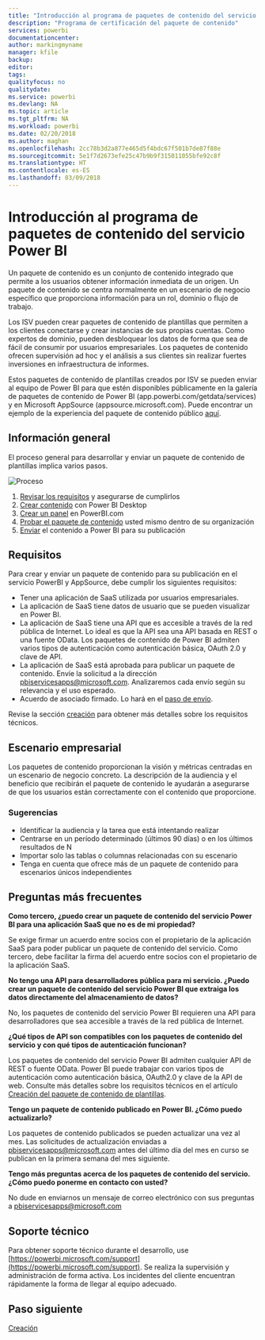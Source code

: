 ```yaml
---
title: "Introducción al programa de paquetes de contenido del servicio Power BI"
description: "Programa de certificación del paquete de contenido"
services: powerbi
documentationcenter: 
author: markingmyname
manager: kfile
backup: 
editor: 
tags: 
qualityfocus: no
qualitydate: 
ms.service: powerbi
ms.devlang: NA
ms.topic: article
ms.tgt_pltfrm: NA
ms.workload: powerbi
ms.date: 02/20/2018
ms.author: maghan
ms.openlocfilehash: 2cc78b3d2a877e465d5f4bdc67f501b7de87f88e
ms.sourcegitcommit: 5e1f7d2673efe25c47b9b9f315011055bfe92c8f
ms.translationtype: HT
ms.contentlocale: es-ES
ms.lasthandoff: 03/09/2018
---
```

# <a name="overview-of-the-power-bi-service-content-pack-program"></a>Introducción al programa de paquetes de contenido del servicio Power BI
Un paquete de contenido es un conjunto de contenido integrado que permite a los usuarios obtener información inmediata de un origen. Un paquete de contenido se centra normalmente en un escenario de negocio específico que proporciona información para un rol, dominio o flujo de trabajo.

Los ISV pueden crear paquetes de contenido de plantillas que permiten a los clientes conectarse y crear instancias de sus propias cuentas. Como expertos de dominio, pueden desbloquear los datos de forma que sea de fácil de consumir por usuarios empresariales. Los paquetes de contenido ofrecen supervisión ad hoc y el análisis a sus clientes sin realizar fuertes inversiones en infraestructura de informes. 

Estos paquetes de contenido de plantillas creados por ISV se pueden enviar al equipo de Power BI para que estén disponibles públicamente en la galería de paquetes de contenido de Power BI (app.powerbi.com/getdata/services) y en Microsoft AppSource (appsource.microsoft.com). Puede encontrar un ejemplo de la experiencia del paquete de contenido público [aquí](template-content-pack-experience.md).

## <a name="overview"></a>Información general
El proceso general para desarrollar y enviar un paquete de contenido de plantillas implica varios pasos.

 ![Proceso](media/service-content-pack-overview/developer-content-pack-overview.png)

1. [Revisar los requisitos](#requirements) y asegurarse de cumplirlos
2. [Crear contenido](template-content-pack-authoring.md#queries) con Power BI Desktop
3. [Crear un panel](template-content-pack-authoring.md#dashboard) en PowerBI.com
4. [Probar el paquete de contenido](template-content-pack-testing.md) usted mismo dentro de su organización
5. [Enviar](template-content-pack-testing.md#submission) el contenido a Power BI para su publicación

<a name="requirements"></a>

## <a name="requirements"></a>Requisitos
Para crear y enviar un paquete de contenido para su publicación en el servicio PowerBI y AppSource, debe cumplir los siguientes requisitos:

* Tener una aplicación de SaaS utilizada por usuarios empresariales.
* La aplicación de SaaS tiene datos de usuario que se pueden visualizar en Power BI.
* La aplicación de SaaS tiene una API que es accesible a través de la red pública de Internet. Lo ideal es que la API sea una API basada en REST o una fuente OData. Los paquetes de contenido de Power BI admiten varios tipos de autenticación como autenticación básica, OAuth 2.0 y clave de API. 
* La aplicación de SaaS está aprobada para publicar un paquete de contenido. Envíe la solicitud a la dirección pbiservicesapps@microsoft.com. Analizaremos cada envío según su relevancia y el uso esperado. 
* Acuerdo de asociado firmado. Lo hará en el [paso de envío](template-content-pack-testing.md#submission).

Revise la sección [creación](template-content-pack-authoring.md) para obtener más detalles sobre los requisitos técnicos.

## <a name="business-scenario"></a>Escenario empresarial
Los paquetes de contenido proporcionan la visión y métricas centradas en un escenario de negocio concreto. La descripción de la audiencia y el beneficio que recibirán el paquete de contenido le ayudarán a asegurarse de que los usuarios están correctamente con el contenido que proporcione.

### <a name="tips"></a>Sugerencias
* Identificar la audiencia y la tarea que está intentando realizar  
* Centrarse en un período determinado (últimos 90 días) o en los últimos resultados de N  
* Importar solo las tablas o columnas relacionadas con su escenario  
* Tenga en cuenta que ofrece más de un paquete de contenido para escenarios únicos independientes  

## <a name="frequently-asked-questions"></a>Preguntas más frecuentes
**Como tercero, ¿puedo crear un paquete de contenido del servicio Power BI para una aplicación SaaS que no es de mi propiedad?**

Se exige firmar un acuerdo entre socios con el propietario de la aplicación SaaS para poder publicar un paquete de contenido del servicio. Como tercero, debe facilitar la firma del acuerdo entre socios con el propietario de la aplicación SaaS.

**No tengo una API para desarrolladores pública para mi servicio. ¿Puedo crear un paquete de contenido del servicio Power BI que extraiga los datos directamente del almacenamiento de datos?**

No, los paquetes de contenido del servicio Power BI requieren una API para desarrolladores que sea accesible a través de la red pública de Internet.

**¿Qué tipos de API son compatibles con los paquetes de contenido del servicio y con qué tipos de autenticación funcionan?**

Los paquetes de contenido del servicio Power BI admiten cualquier API de REST o fuente OData. Power BI puede trabajar con varios tipos de autenticación como autenticación básica, OAuth2.0 y clave de la API de web. Consulte más detalles sobre los requisitos técnicos en el artículo [Creación del paquete de contenido de plantillas](template-content-pack-authoring.md#dashboard).

**Tengo un paquete de contenido publicado en Power BI. ¿Cómo puedo actualizarlo?**

Los paquetes de contenido publicados se pueden actualizar una vez al mes. Las solicitudes de actualización enviadas a [pbiservicesapps@microsoft.com](mailto:pbiservicesapps@microsoft.com) antes del último día del mes en curso se publican en la primera semana del mes siguiente.

**Tengo más preguntas acerca de los paquetes de contenido del servicio. ¿Cómo puedo ponerme en contacto con usted?**

No dude en enviarnos un mensaje de correo electrónico con sus preguntas a [pbiservicesapps@microsoft.com](mailto:pbiservicesapps@microsoft.com)

## <a name="support"></a>Soporte técnico
Para obtener soporte técnico durante el desarrollo, use [https://powerbi.microsoft.com/support](https://powerbi.microsoft.com/support). Se realiza la supervisión y administración de forma activa. Los incidentes del cliente encuentran rápidamente la forma de llegar al equipo adecuado.

## <a name="next-step"></a>Paso siguiente
[Creación](template-content-pack-authoring.md)

